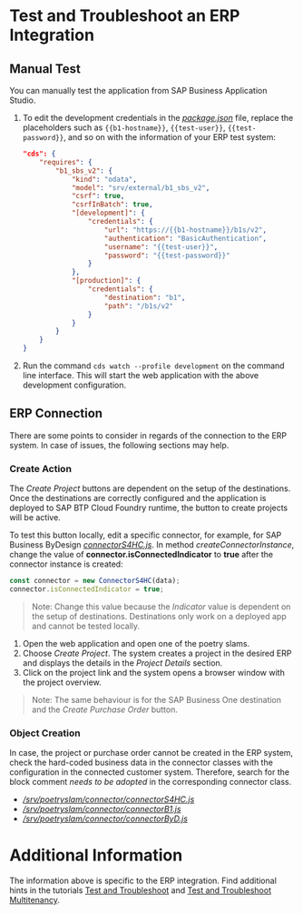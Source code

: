 # Test and Troubleshoot an ERP Integration

## Manual Test

You can manually test the application from SAP Business Application Studio. 

1. To edit the development credentials in the [*package.json*](../../../tree/main-multi-tenant-features/package.json) file, replace the placeholders such as `{{b1-hostname}}`, `{{test-user}}`, `{{test-password}}`, and so on with the information of your ERP test system:

    ```json
    "cds": {
        "requires": {
            "b1_sbs_v2": {
                "kind": "odata",
                "model": "srv/external/b1_sbs_v2",
                "csrf": true,
                "csrfInBatch": true,
                "[development]": {
                    "credentials": {
                        "url": "https://{{b1-hostname}}/b1s/v2",
                        "authentication": "BasicAuthentication",
                        "username": "{{test-user}}",
                        "password": "{{test-password}}"
                    }
                },
                "[production]": {
                    "credentials": {
                        "destination": "b1",
                        "path": "/b1s/v2"
                    }
                }
            }
        }
    }
    ```

2. Run the command `cds watch --profile development` on the command line interface. This will start the web application with the above development configuration.

## ERP Connection
There are some points to consider in regards of the connection to the ERP system. In case of issues, the following sections may help.

### Create Action
The *Create Project* buttons are dependent on the setup of the destinations. Once the destinations are correctly configured and the application is deployed to SAP BTP Cloud Foundry runtime, the button to create projects will be active. 

To test this button locally, edit a specific connector, for example, for SAP Business ByDesign [*connectorS4HC.js*](../../../tree/main-multi-tenant-features/srv/poetryslam/connector/connectorS4HC.js). In method _createConnectorInstance_, change the value of **connector.isConnectedIndicator** to **true** after the connector instance is created:

```javascript
const connector = new ConnectorS4HC(data);
connector.isConnectedIndicator = true;
```

> Note: Change this value because the *Indicator* value is dependent on the setup of destinations. Destinations only work on a deployed app and cannot be tested locally.

1. Open the web application and open one of the poetry slams. 
2. Choose *Create Project*. The system creates a project in the desired ERP and displays the details in the *Project Details* section. 
3. Click on the project link and the system opens a browser window with the project overview.

> Note: The same behaviour is for the SAP Business One destination and the *Create Purchase Order* button.

### Object Creation
In case, the project or purchase order cannot be created in the ERP system, check the hard-coded business data in the connector classes with the configuration in the connected customer system. Therefore, search for the block comment *needs to be adopted* in the corresponding connector class.

- [*/srv/poetryslam/connector/connectorS4HC.js*](../../../tree/main-multi-tenant-features/srv/poetryslam/connector/connectorS4HC.js)
- [*/srv/poetryslam/connector/connectorB1.js*](../../../tree/main-multi-tenant-features/srv/poetryslam/connector/connectorB1.js)
- [*/srv/poetryslam/connector/connectorByD.js*](../../../tree/main-multi-tenant-features/srv/poetryslam/connector/connectorByD.js)


# Additional Information

The information above is specific to the ERP integration. Find additional hints in the tutorials [Test and Troubleshoot](16-Test-Trace-Debug.md) and [Test and Troubleshoot Multitenancy](26-Test-Trace-Debug-Multi-Tenancy.md).
